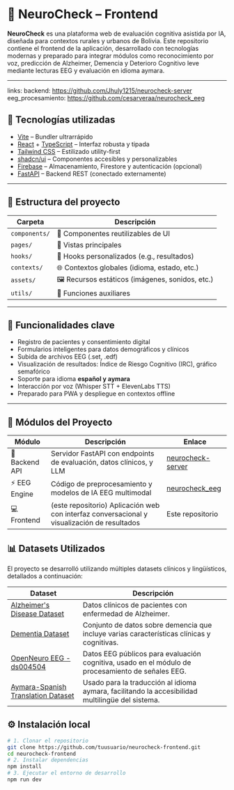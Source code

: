 # 🧠 NeuroCheck – Frontend

**NeuroCheck** es una plataforma web de evaluación cognitiva asistida por IA, diseñada para contextos rurales y urbanos de Bolivia. Este repositorio contiene el frontend de la aplicación, desarrollado con tecnologías modernas y preparado para integrar módulos como reconocimiento por voz, predicción de Alzheimer, Demencia y Deterioro Cognitivo leve mediante lecturas EEG y evaluación en idioma aymara.

---

links:
backend:
https://github.com/Jhuly1215/neurocheck-server
eeg_procesamiento:
https://github.com/cesarveraa/neurocheck_eeg

## 🚀 Tecnologías utilizadas

- [Vite](https://vitejs.dev/) – Bundler ultrarrápido
- [React](https://react.dev/) + [TypeScript](https://www.typescriptlang.org/) – Interfaz robusta y tipada
- [Tailwind CSS](https://tailwindcss.com/) – Estilizado utility-first
- [shadcn/ui](https://ui.shadcn.com/) – Componentes accesibles y personalizables
- [Firebase](https://firebase.google.com/) – Almacenamiento, Firestore y autenticación (opcional)
- [FastAPI](https://fastapi.tiangolo.com/) – Backend REST (conectado externamente)

---

## 🧩 Estructura del proyecto
| Carpeta           | Descripción                                     |
|-------------------|-------------------------------------------------|
| `components/`     | 🧩 Componentes reutilizables de UI              |
| `pages/`          | 📄 Vistas principales                           |
| `hooks/`          | 🧠 Hooks personalizados (e.g., resultados)      |
| `contexts/`       | 🌐 Contextos globales (idioma, estado, etc.)    |
| `assets/`         | 🖼️ Recursos estáticos (imágenes, sonidos, etc.)|
| `utils/`          | 🧰 Funciones auxiliares                         |


---

## 🧪 Funcionalidades clave

- Registro de pacientes y consentimiento digital
- Formularios inteligentes para datos demográficos y clínicos
- Subida de archivos EEG (.set, .edf)
- Visualización de resultados: Índice de Riesgo Cognitivo (IRC), gráfico semafórico
- Soporte para idioma **español y aymara**
- Interacción por voz (Whisper STT + ElevenLabs TTS)
- Preparado para PWA y despliegue en contextos offline

---
## 🧩 Módulos del Proyecto

| Módulo         | Descripción                                                                                 | Enlace                                                              |
| -------------- | ------------------------------------------------------------------------------------------- | ------------------------------------------------------------------- |
| 🧠 Backend API | Servidor FastAPI con endpoints de evaluación, datos clínicos, y LLM                         | [neurocheck-server](https://github.com/Jhuly1215/neurocheck-server) |
| ⚡ EEG Engine   | Código de preprocesamiento y modelos de IA EEG multimodal                                   | [neurocheck\_eeg](https://github.com/cesarveraa/neurocheck_eeg)     |
| 💻 Frontend    | (este repositorio) Aplicación web con interfaz conversacional y visualización de resultados | Este repositorio                                                    |

## 📊 Datasets Utilizados

El proyecto se desarrolló utilizando múltiples datasets clínicos y lingüísticos, detallados a continuación:

| Dataset                                                                                                     | Descripción                                                                                      |
|-------------------------------------------------------------------------------------------------------------|--------------------------------------------------------------------------------------------------|
| [Alzheimer's Disease Dataset](https://www.kaggle.com/datasets/rabieelkharoua/alzheimers-disease-dataset)   | Datos clínicos de pacientes con enfermedad de Alzheimer.                                         |
| [Dementia Dataset](https://www.kaggle.com/datasets/fatemehmehrparvar/dementia)                              | Conjunto de datos sobre demencia que incluye varias características clínicas y cognitivas.       |
| [OpenNeuro EEG - ds004504](https://openneuro.org/datasets/ds004504/versions/1.0.7)                          | Datos EEG públicos para evaluación cognitiva, usado en el módulo de procesamiento de señales EEG.|
| [Aymara-Spanish Translation Dataset](https://github.com/AmericasNLP/americasnlp2021/tree/main/data/aymara-spanish) | Usado para la traducción al idioma aymara, facilitando la accesibilidad multilingüe del sistema.|

## ⚙️ Instalación local

```bash
# 1. Clonar el repositorio
git clone https://github.com/tuusuario/neurocheck-frontend.git
cd neurocheck-frontend
# 2. Instalar dependencias
npm install
# 3. Ejecutar el entorno de desarrollo
npm run dev
